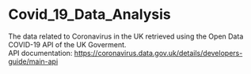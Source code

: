 # Covid_19_Data_Analysis

 The data related to Coronavirus in the UK retrieved using the Open Data COVID-19 API of the UK Goverment. <br>
 API documentation: https://coronavirus.data.gov.uk/details/developers-guide/main-api
